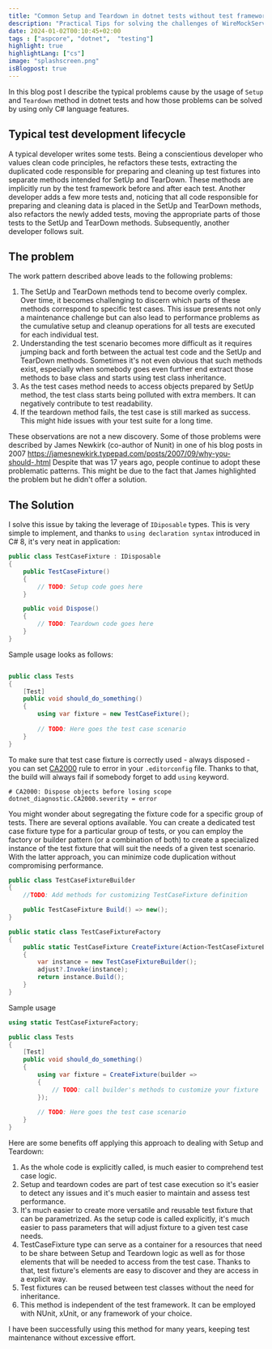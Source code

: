 ```yaml
---
title: "Common Setup and Teardown in dotnet tests without test framework magic"
description: "Practical Tips for solving the challenges of WireMockServer instance re-usage"
date: 2024-01-02T00:10:45+02:00
tags : ["aspcore", "dotnet",  "testing"]
highlight: true
highlightLang: ["cs"]
image: "splashscreen.png"
isBlogpost: true
---
```



In this blog post I describe the typical problems cause by the usage of `Setup` and `Teardown` method in dotnet tests and how those problems can be solved by using only C# language features.

<!--more--> 

## Typical test development lifecycle

A typical developer writes some tests. Being a conscientious developer who values clean code principles, he refactors these tests, extracting the duplicated code responsible for preparing and cleaning up test fixtures into separate methods intended for SetUp and TearDown. These methods are implicitly run by the test framework before and after each test. Another developer adds a few more tests and, noticing that all code responsible for preparing and cleaning data is placed in the SetUp and TearDown methods, also refactors the newly added tests, moving the appropriate parts of those tests to the SetUp and TearDown methods. Subsequently, another developer follows suit.

## The problem
The work pattern described above leads to the following problems:

1. The SetUp and TearDown methods tend to become overly complex. Over time, it becomes challenging to discern which parts of these methods correspond to specific test cases. This issue presents not only a maintenance challenge but can also lead to performance problems as the cumulative setup and cleanup operations for all tests are executed for each individual test.
2. Understanding the test scenario becomes more difficult as it requires jumping back and forth between the actual test code and the SetUp and TearDown methods. Sometimes it's not even obvious that such methods exist, especially when somebody goes even further end extract those methods to base class and starts using test class inheritance.
3. As the test cases method needs to access objects prepared by SetUp method, the test class starts being polluted with extra members. It can negatively contribute to test readability.
4. If the teardown method fails, the test case is still marked as success. This might hide issues with your test suite for a long time.

These observations are not a new discovery. Some of those problems were described by James Newkirk (co-author of Nunit) in one of his blog posts in 2007 https://jamesnewkirk.typepad.com/posts/2007/09/why-you-should-.html Despite that was 17 years ago, people continue to adopt these problematic patterns. This might be due to the fact that James highlighted the problem but he didn't offer a solution.

## The Solution

I solve this issue by taking the leverage of `IDiposable` types. This is very simple to implement, and thanks to `using declaration syntax` introduced in C# 8, it's very neat in application:


```cs
public class TestCaseFixture : IDisposable
{
    public TestCaseFixture()
    {
        // TODO: Setup code goes here
    }

    public void Dispose()
    {
        // TODO: Teardown code goes here
    }
}
```

Sample usage looks as follows:

```cs

public class Tests
{
    [Test]
    public void should_do_something()
    {
        using var fixture = new TestCaseFixture();
        
        // TODO: Here goes the test case scenario        
    }
}    

```

To make sure that test case fixture is correctly used - always disposed - you can set [CA2000](https://learn.microsoft.com/en-us/dotnet/fundamentals/code-analysis/quality-rules/ca2000) rule to error in your `.editorconfig` file. Thanks to that, the build will always fail if somebody forget to add `using` keyword.

```
# CA2000: Dispose objects before losing scope
dotnet_diagnostic.CA2000.severity = error
```

You might wonder about segregating the fixture code for a specific group of tests. There are several options available. You can create a dedicated test case fixture type for a particular group of tests, or you can employ the factory or builder pattern (or a combination of both) to create a specialized instance of the test fixture that will suit the needs of a given test scenario. With the latter approach, you can minimize code duplication without compromising performance.


```cs
public class TestCaseFixtureBuilder
{
    //TODO: Add methods for customizing TestCaseFixture definition

    public TestCaseFixture Build() => new();
}

public static class TestCaseFixtureFactory
{
    public static TestCaseFixture CreateFixture(Action<TestCaseFixtureBuilder>? adjust = null)
    {
        var instance = new TestCaseFixtureBuilder();
        adjust?.Invoke(instance);
        return instance.Build();
    }
}
```

Sample usage 


```cs
using static TestCaseFixtureFactory;

public class Tests
{
    [Test]
    public void should_do_something()
    {
        using var fixture = CreateFixture(builder =>
        {
            // TODO: call builder's methods to customize your fixture
        });
        
        // TODO: Here goes the test case scenario        
    }
}    
```


Here are some benefits off applying this approach to dealing with Setup and Teardown:

1. As the whole code is explicitly called, is much easier to comprehend test case logic.
2. Setup and teardown codes are part of test case execution so it's easier to detect any issues and it's much easier to maintain and assess test performance.
3. It's much easier to create more versatile and reusable test fixture that can be parametrized. As the setup code is called explicitly, it's much easier to pass parameters that will adjust fixture to a given test case needs.
4. TestCaseFixture type can serve as a container for a resources that need to be share between Setup and Teardown logic as well as for those elements that will be needed to access from the test case. Thanks to that, test fixture's elements are easy to discover and they are access in a explicit way.
5. Test fixtures can be reused between test classes without the need for inheritance.
6. This method is independent of the test framework. It can be employed with NUnit, xUnit, or any framework of your choice.

I have been successfully using this method for many years, keeping test maintenance without excessive effort. 

